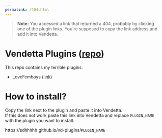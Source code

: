 ```yaml
---
permalink: /404.html
---
```

> **Note:** You accessed a link that returned a 404, probably by clicking one of the plugin links. You're supposed to copy the link address and add it into Vendetta.

# Vendetta Plugins ([repo](https://github.com/sdhhhhh/vd-plugins))
This repo contains my terrible plugins.

* LoveFemboys ([link](https://sdhhhhh.github.io/vd-plugins/LoveFemboys))

# How to install?
Copy the link next to the plugin and paste it into Vendetta. \
If this does not work paste this link into Vendetta and replace `PLUGIN_NAME` with the plugin you want to install.

https:/\/sdhhhhh.github.io/vd-plugins/`PLUGIN_NAME`
